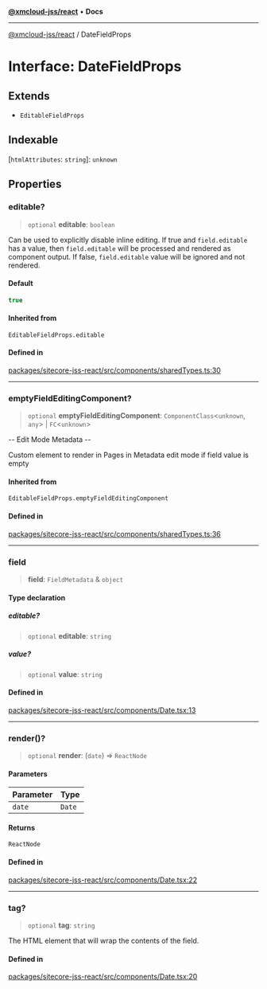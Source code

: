 [**@xmcloud-jss/react**](../README.md) • **Docs**

***

[@xmcloud-jss/react](../README.md) / DateFieldProps

# Interface: DateFieldProps

## Extends

- `EditableFieldProps`

## Indexable

 \[`htmlAttributes`: `string`\]: `unknown`

## Properties

### editable?

> `optional` **editable**: `boolean`

Can be used to explicitly disable inline editing.
If true and `field.editable` has a value, then `field.editable` will be processed and rendered as component output. If false, `field.editable` value will be ignored and not rendered.

#### Default

```ts
true
```

#### Inherited from

`EditableFieldProps.editable`

#### Defined in

[packages/sitecore-jss-react/src/components/sharedTypes.ts:30](https://github.com/Sitecore/xmc-jss-dev/blob/f739f952c1ea1be244446f2466e23085eb12739b/packages/sitecore-jss-react/src/components/sharedTypes.ts#L30)

***

### emptyFieldEditingComponent?

> `optional` **emptyFieldEditingComponent**: `ComponentClass`\<`unknown`, `any`\> \| `FC`\<`unknown`\>

-- Edit Mode Metadata --

Custom element to render in Pages in Metadata edit mode if field value is empty

#### Inherited from

`EditableFieldProps.emptyFieldEditingComponent`

#### Defined in

[packages/sitecore-jss-react/src/components/sharedTypes.ts:36](https://github.com/Sitecore/xmc-jss-dev/blob/f739f952c1ea1be244446f2466e23085eb12739b/packages/sitecore-jss-react/src/components/sharedTypes.ts#L36)

***

### field

> **field**: `FieldMetadata` & `object`

#### Type declaration

##### editable?

> `optional` **editable**: `string`

##### value?

> `optional` **value**: `string`

#### Defined in

[packages/sitecore-jss-react/src/components/Date.tsx:13](https://github.com/Sitecore/xmc-jss-dev/blob/f739f952c1ea1be244446f2466e23085eb12739b/packages/sitecore-jss-react/src/components/Date.tsx#L13)

***

### render()?

> `optional` **render**: (`date`) => `ReactNode`

#### Parameters

| Parameter | Type |
| ------ | ------ |
| `date` | `Date` |

#### Returns

`ReactNode`

#### Defined in

[packages/sitecore-jss-react/src/components/Date.tsx:22](https://github.com/Sitecore/xmc-jss-dev/blob/f739f952c1ea1be244446f2466e23085eb12739b/packages/sitecore-jss-react/src/components/Date.tsx#L22)

***

### tag?

> `optional` **tag**: `string`

The HTML element that will wrap the contents of the field.

#### Defined in

[packages/sitecore-jss-react/src/components/Date.tsx:20](https://github.com/Sitecore/xmc-jss-dev/blob/f739f952c1ea1be244446f2466e23085eb12739b/packages/sitecore-jss-react/src/components/Date.tsx#L20)
